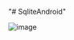 "# SqliteAndroid" 


![image](https://user-images.githubusercontent.com/60845353/113478288-a6917f80-94a5-11eb-91d4-2e0a44c4d275.png)
